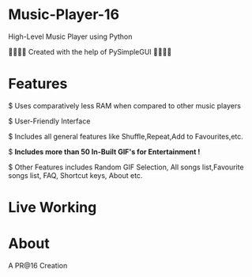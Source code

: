 # Music-Player-16

High-Level Music Player using Python

💝💝💝💝 Created with the help of PySimpleGUI 💝💝💝💝

# Features

$ Uses comparatively less RAM when compared to other music players

$ User-Friendly Interface

$ Includes all general features like Shuffle,Repeat,Add to Favourites,etc.

$ **Includes more than 50 In-Built GIF's for Entertainment !**

$ Other Features includes Random GIF Selection, All songs list,Favourite songs list, FAQ, Shortcut keys, About etc.

# Live Working



# About

A PR@16 Creation
